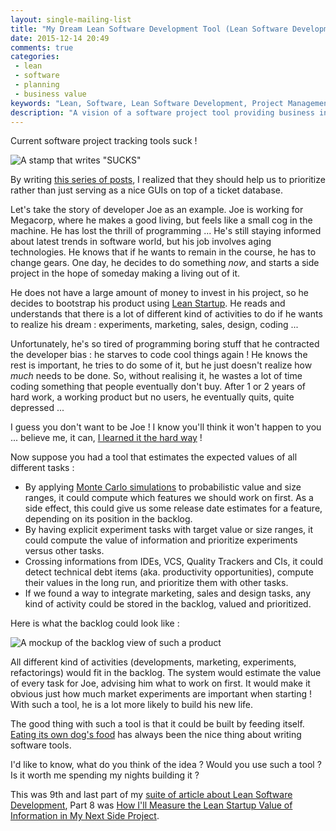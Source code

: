 ```yaml
---
layout: single-mailing-list
title: "My Dream Lean Software Development Tool (Lean Software Development part 9)"
date: 2015-12-14 20:49
comments: true
categories:
 - lean
 - software
 - planning
 - business value
keywords: "Lean, Software, Lean Software Development, Project Management Tool"
description: "A vision of a software project tool providing business insights by using lean product development techniques."
---
```

Current software project tracking tools suck !

![A stamp that writes "SUCKS"]({{site.url}}{{site.baseurl}}/imgs/2015-12-14-my-dream-lean-software-development-tool-lean-software-development-part-9/it-sucks.jpg)

By writing [this series of posts](/the-flow-book-summary-lean-software-development_part_1/), I realized that they should help us to prioritize rather than just serving as a nice GUIs on top of a ticket database.

Let's take the story of developer Joe as an example. Joe is working for Megacorp, where he makes a good living, but feels like a small cog in the machine. He has lost the thrill of programming ... He's still staying informed about latest trends in software world, but his job involves aging technologies. He knows that if he wants to remain in the course, he has to change gears. One day, he decides to do something *now*, and starts a side project in the hope of someday making a living out of it.

He does not have a large amount of money to invest in his project, so he decides to bootstrap his product using [Lean Startup](http://theleanstartup.com/). He reads and understands that there is a lot of different kind of activities to do if he wants to realize his dream : experiments, marketing, sales, design, coding ...

Unfortunately, he's so tired of programming boring stuff that he contracted the developer bias : he starves to code cool things again ! He knows the rest is important, he tries to do some of it, but he just doesn't realize how *much* needs to be done. So, without realising it, he wastes a lot of time coding something that people eventually don't buy. After 1 or 2 years of hard work, a working product but no users, he eventually quits, quite depressed ...

I guess you don't want to be Joe ! I know you'll think it won't happen to you ... believe me, it can, [I learned it the hard way](rip-mes-courses-dot-fr/) !

Now suppose you had a tool that estimates the expected values of all different tasks :

* By applying [Monte Carlo simulations](https://en.wikipedia.org/wiki/Monte_Carlo_method) to probabilistic value and size ranges, it could compute which features we should work on first. As a side effect, this could give us some release date estimates for a feature, depending on its position in the backlog.
* By having explicit experiment tasks with target value or size ranges, it could compute the value of information and prioritize experiments versus other tasks.
* Crossing informations from IDEs, VCS, Quality Trackers and CIs, it could detect technical debt items (aka. productivity opportunities), compute their values in the long run, and prioritize them with other tasks.
* If we found a way to integrate marketing, sales and design tasks, any kind of activity could be stored in the backlog, valued and prioritized.

Here is what the backlog could look like :

![A mockup of the backlog view of such a product]({{site.url}}{{site.baseurl}}/imgs/2015-12-14-my-dream-lean-software-development-tool-lean-software-development-part-9/mockup.jpg)

All different kind of activities (developments, marketing, experiments, refactorings) would fit in the backlog. The system would estimate the value of every task for Joe, advising him what to work on first. It would make it obvious just how much market experiments are important when starting ! With such a tool, he is a lot more likely to build his new life.

The good thing with such a tool is that it could be built by feeding itself. [Eating its own dog's food](https://en.wikipedia.org/wiki/Eating_your_own_dog_food) has always been the nice thing about writing software tools.

I'd like to know, what do you think of the idea ? Would you use such a tool ? Is it worth me spending my nights building it ?

This was 9th and last part of my [suite of article about Lean Software Development](/the-flow-book-summary-lean-software-development_part_1/), Part 8 was [How I'll Measure the Lean Startup Value of Information in My Next Side Project](/how-ill-measure-the-lean-startup-value-of-information-in-my-next-side-project-lean-software-development-part-8/).
